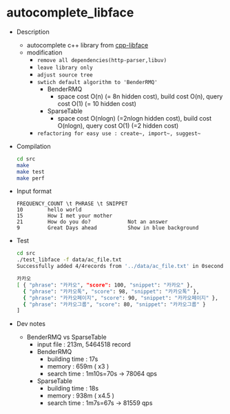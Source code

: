 autocomplete_libface
====================

- Description
  - autocomplete c++ library from [cpp-libface](https://github.com/duckduckgo/cpp-libface)
  - modification
    - `remove all dependencies(http-parser,libuv)` 
    - `leave library only`
    - `adjust source tree` 
    - `swtich default algorithm to 'BenderRMQ'`
      - BenderRMQ
        - space cost O(n) (= 8n hidden cost), build cost O(n), query cost O(1) (= 10 hidden cost)
      - SparseTable
        - space cost O(nlogn) (=2nlogn hidden cost), build cost O(nlogn), query cost O(1) (=2 hidden cost)
    - `refactoring for easy use : create~, import~, suggest~`

- Compilation
  ```bash
  cd src
  make
  make test
  make perf
  ```

- Input format
  ```
  FREQUENCY_COUNT \t PHRASE \t SNIPPET
  10        hello world        
  15        How I met your mother
  21        How do you do?            Not an answer
  9         Great Days ahead          Show in blue background
  ```

- Test
  ```bash
  cd src
  ./test_libface -f data/ac_file.txt
  Successfully added 4/4records from '../data/ac_file.txt' in 0second(s)

  카카오
  [ { "phrase": "카카오", "score": 100, "snippet": "카카오" },
    { "phrase": "카카오톡", "score": 98, "snippet": "카카오톡" },
    { "phrase": "카카오페이지", "score": 90, "snippet": "카카오페이지" },
    { "phrase": "카카오그룹", "score": 80, "snippet": "카카오그룹" }
  ]
  ```

- Dev notes
  - BenderRMQ vs SparseTable
    - input file : 213m, 5464518 record
    - BenderRMQ
      - building time : 17s
      - memory : 659m ( x3 )
      - search time : 1m10s=70s -> 78064 qps
    - SparseTable
      - building time : 18s
      - memory : 938m ( x4.5 )
      - search time : 1m7s=67s -> 81559 qps
